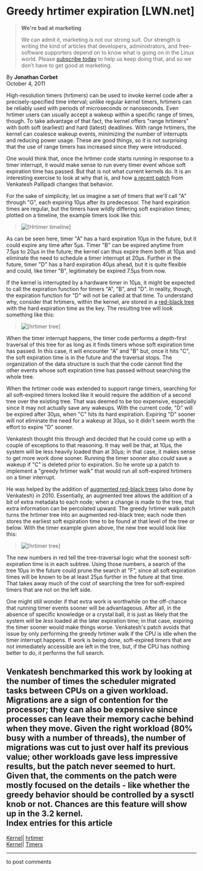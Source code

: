 # Greedy hrtimer expiration [LWN.net]

> **We're bad at marketing**
> 
> We can admit it, marketing is not our strong suit. Our strength is writing the kind of articles that developers, administrators, and free-software supporters depend on to know what is going on in the Linux world. Please [subscribe today](/Promo/nsn-bad/subscribe) to help us keep doing that, and so we don’t have to get good at marketing. 

By **Jonathan Corbet**  
October 4, 2011 

High-resolution timers (hrtimers) can be used to invoke kernel code after a precisely-specified time interval; unlike regular kernel timers, hrtimers can be reliably used with periods of microseconds or nanoseconds. Even hrtimer users can usually accept a wakeup within a specific range of times, though. To take advantage of that fact, the kernel offers "range hrtimers" with both soft (earliest) and hard (latest) deadlines. With range hrtimers, the kernel can coalesce wakeup events, minimizing the number of interrupts and reducing power usage. These are good things, so it is not surprising that the use of range timers has increased since they were introduced. 

One would think that, once the hrtimer code starts running in response to a timer interrupt, it would make sense to run every timer event whose soft expiration time has passed. But that is not what current kernels do. It is an interesting exercise to look at why that is, and how [a recent patch](/Articles/460523/) from Venkatesh Pallipadi changes that behavior. 

For the sake of simplicity, let us imagine a set of timers that we'll call "A" through "G", each expiring 10µs after its predecessor. The hard expiration times are regular, but the timers have wildly differing soft expiration times; plotted on a timeline, the example timers look like this: 

> ![\[Hrtimer
timeline\]](https://static.lwn.net/images/2011/hrtimer-tl.png)

As can be seen here, timer "A" has a hard expiration 10µs in the future, but it could expire any time after 5µs. Timer "B" can be expired anytime from 7.5µs to 20µs in the future; the kernel can thus expire them both at 10µs and eliminate the need to schedule a timer interrupt at 20µs. Further in the future, timer "D" has a hard expiration 40µs ahead, but it is quite flexible and could, like timer "B", legitimately be expired 7.5µs from now. 

If the kernel is interrupted by a hardware timer in 10µs, it might be expected to call the expiration function for timers "A", "B", and "D". In reality, though, the expiration function for "D" will not be called at that time. To understand why, consider that hrtimers, within the kernel, are stored in a [red-black tree](/Articles/184495/) with the hard expiration time as the key. The resulting tree will look something like this: 

> ![\[hrtimer
tree\]](https://static.lwn.net/images/2011/hrtimer-tree.png)

When the timer interrupt happens, the timer code performs a depth-first traversal of this tree for as long as it finds timers whose soft expiration time has passed. In this case, it will encounter "A" and "B" but, once it hits "C", the soft expiration time is in the future and the traversal stops. The organization of the data structure is such that the code cannot find the other events whose soft expiration time has passed without searching the whole tree. 

When the hrtimer code was extended to support range timers, searching for all soft-expired timers looked like it would require the addition of a second tree over the existing tree. That was deemed to be too expensive, especially since it may not actually save any wakeups. With the current code, "D" will be expired after 30µs, when "C" hits its hard expiration. Expiring "D" sooner will not eliminate the need for a wakeup at 30µs, so it didn't seem worth the effort to expire "D" sooner. 

Venkatesh thought this through and decided that he could come up with a couple of exceptions to that reasoning. It may well be that, at 10µs, the system will be less heavily loaded than at 30µs; in that case, it makes sense to get more work done sooner. Running the timer sooner also _could_ save a wakeup if "C" is deleted prior to expiration. So he wrote up a patch to implement a "greedy hrtimer walk" that would run all soft-expired hrtimers on a timer interrupt. 

He was helped by the addition of [augmented red-black trees](/Articles/388118/) (also done by Venkatesh) in 2010. Essentially, an augmented tree allows the addition of a bit of extra metadata to each node; when a change is made to the tree, that extra information can be percolated upward. The greedy hrtimer walk patch turns the hrtimer tree into an augmented red-black tree; each node then stores the earliest soft expiration time to be found at that level of the tree or below. With the timer example given above, the new tree would look like this: 

> ![\[hrtimer
tree\]](https://static.lwn.net/images/2011/hrtimer-tree-aug.png)

The new numbers in red tell the tree-traversal logic what the soonest soft-expiration time is in each subtree. Using those numbers, a search of the tree 10µs in the future could prune the search at "F", since all soft expiration times will be known to be at least 25µs further in the future at that time. That takes away much of the cost of searching the tree for soft-expired timers that are not on the left side. 

One might still wonder if that extra work is worthwhile on the off-chance that running timer events sooner will be advantageous. After all, in the absence of specific knowledge or a crystal ball, it is just as likely that the system will be _less_ loaded at the later expiration time; in that case, expiring the timer sooner would make things worse. Venkatesh's patch avoids that issue by only performing the greedy hrtimer walk if the CPU is idle when the timer interrupt happens. If work is being done, soft-expired timers that are not immediately accessible are left in the tree, but, if the CPU has nothing better to do, it performs the full search. 

Venkatesh benchmarked this work by looking at the number of times the scheduler migrated tasks between CPUs on a given workload. Migrations are a sign of contention for the processor; they can also be expensive since processes can leave their memory cache behind when they move. Given the right workload (80% busy with a number of threads), the number of migrations was cut to just over half its previous value; other workloads gave less impressive results, but the patch never seemed to hurt. Given that, the comments on the patch were mostly focused on the details - like whether the greedy behavior should be controlled by a sysctl knob or not. Chances are this feature will show up in the 3.2 kernel.  
Index entries for this article  
---  
[Kernel](/Kernel/Index)| [hrtimer](/Kernel/Index#hrtimer)  
[Kernel](/Kernel/Index)| [Timers](/Kernel/Index#Timers)  
  


* * *

to post comments 
